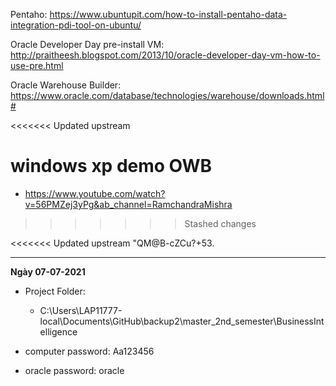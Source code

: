 Pentaho:
https://www.ubuntupit.com/how-to-install-pentaho-data-integration-pdi-tool-on-ubuntu/

Oracle Developer Day pre-install VM:
http://praitheesh.blogspot.com/2013/10/oracle-developer-day-vm-how-to-use-pre.html

Oracle Warehouse Builder:
https://www.oracle.com/database/technologies/warehouse/downloads.html#

<<<<<<< Updated upstream
# windows xp demo OWB

+ https://www.youtube.com/watch?v=56PMZej3yPg&ab_channel=RamchandraMishra
>>>>>>> Stashed changes



<<<<<<< Updated upstream
"QM@B-cZCu?+53.

____
__Ngày 07-07-2021__

+ Project Folder:
    + C:\Users\LAP11777-local\Documents\GitHub\backup2\master_2nd_semester\BusinessIntelligence

+ computer password: Aa123456
+ oracle password: oracle
